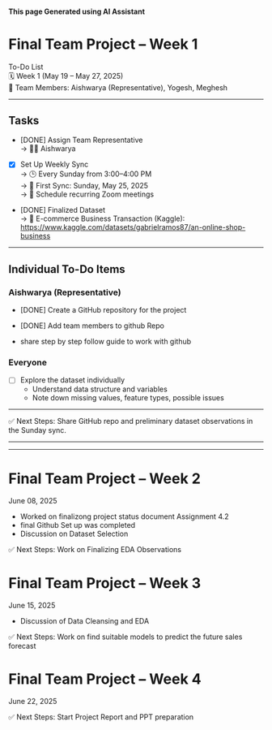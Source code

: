 #### This page Generated using AI Assistant
# Final Team Project – Week 1 
To-Do List  
🗓️ Week 1 (May 19 – May 27, 2025)  
👥 Team Members: Aishwarya (Representative), Yogesh, Meghesh

---

## Tasks

- [DONE] Assign Team Representative  
  → 👩‍💼 Aishwarya

- [x] Set Up Weekly Sync  
  → 🕒 Every Sunday from 3:00–4:00 PM  
  → 📅 First Sync: Sunday, May 25, 2025  
  → 📲 Schedule recurring Zoom meetings

- [DONE] Finalized Dataset  
  → 🔗 E-commerce Business Transaction (Kaggle): https://www.kaggle.com/datasets/gabrielramos87/an-online-shop-business

---

## Individual To-Do Items

### Aishwarya (Representative)
- [DONE] Create a GitHub repository for the project  
- [DONE] Add team members to github Repo 

- share step by step follow guide to work with github

### Everyone
- [ ] Explore the dataset individually
  - Understand data structure and variables
  - Note down missing values, feature types, possible issues

---

✅ Next Steps: Share GitHub repo and preliminary dataset observations in the Sunday sync.

---
---

# Final Team Project – Week 2 
June 08, 2025 
- Worked on finalizong project status document Assignment 4.2
- final Github Set up was completed
- Discussion on Dataset Selection 

✅ Next Steps: Work on Finalizing EDA Observations

# Final Team Project – Week 3
June 15, 2025 
- Discussion of Data Cleansing and EDA

✅ Next Steps: Work on find suitable models to predict the future sales forecast

# Final Team Project – Week 4 
June 22, 2025 

✅ Next Steps: Start Project Report and PPT preparation

